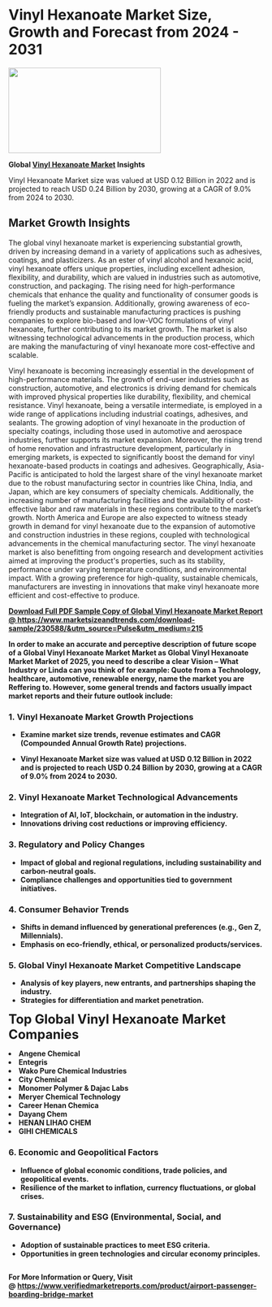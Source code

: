 <H1>Vinyl Hexanoate Market Size, Growth and Forecast from 2024 - 2031</H1><img class="aligncenter size-medium wp-image-584254" src="https://thirdeyenews.in/wp-content/uploads/2024/09/Global-Market-Research-300x168.jpeg" alt="" width="300" height="168" /><p><strong>Global&nbsp;<a href="https://www.marketsizeandtrends.com/download-sample/230588/&amp;utm_source=Pulse&amp;utm_medium=215">Vinyl Hexanoate Market</a> Insights</strong></p><p>Vinyl Hexanoate Market size was valued at USD 0.12 Billion in 2022 and is projected to reach USD 0.24 Billion by 2030, growing at a CAGR of 9.0% from 2024 to 2030.</p><p><h2>Market Growth Insights</h2> <p>The global vinyl hexanoate market is experiencing substantial growth, driven by increasing demand in a variety of applications such as adhesives, coatings, and plasticizers. As an ester of vinyl alcohol and hexanoic acid, vinyl hexanoate offers unique properties, including excellent adhesion, flexibility, and durability, which are valued in industries such as automotive, construction, and packaging. The rising need for high-performance chemicals that enhance the quality and functionality of consumer goods is fueling the market’s expansion. Additionally, growing awareness of eco-friendly products and sustainable manufacturing practices is pushing companies to explore bio-based and low-VOC formulations of vinyl hexanoate, further contributing to its market growth. The market is also witnessing technological advancements in the production process, which are making the manufacturing of vinyl hexanoate more cost-effective and scalable. <strong><a href="#"></a></strong></p> <p>Vinyl hexanoate is becoming increasingly essential in the development of high-performance materials. The growth of end-user industries such as construction, automotive, and electronics is driving demand for chemicals with improved physical properties like durability, flexibility, and chemical resistance. Vinyl hexanoate, being a versatile intermediate, is employed in a wide range of applications including industrial coatings, adhesives, and sealants. The growing adoption of vinyl hexanoate in the production of specialty coatings, including those used in automotive and aerospace industries, further supports its market expansion. Moreover, the rising trend of home renovation and infrastructure development, particularly in emerging markets, is expected to significantly boost the demand for vinyl hexanoate-based products in coatings and adhesives. Geographically, Asia-Pacific is anticipated to hold the largest share of the vinyl hexanoate market due to the robust manufacturing sector in countries like China, India, and Japan, which are key consumers of specialty chemicals. Additionally, the increasing number of manufacturing facilities and the availability of cost-effective labor and raw materials in these regions contribute to the market’s growth. North America and Europe are also expected to witness steady growth in demand for vinyl hexanoate due to the expansion of automotive and construction industries in these regions, coupled with technological advancements in the chemical manufacturing sector. The vinyl hexanoate market is also benefitting from ongoing research and development activities aimed at improving the product's properties, such as its stability, performance under varying temperature conditions, and environmental impact. With a growing preference for high-quality, sustainable chemicals, manufacturers are investing in innovations that make vinyl hexanoate more efficient and cost-effective to produce. <strong><a href="#"></p><p><span class=""><strong>Download Full PDF Sample Copy of Global Vinyl Hexanoate Market Report</strong> @ <a href="https://www.marketsizeandtrends.com/download-sample/230588/&amp;utm_source=Pulse&amp;utm_medium=215" target="_blank">https://www.marketsizeandtrends.com/download-sample/230588/&amp;utm_source=Pulse&amp;utm_medium=215</a></span></p><p>In order to make an accurate and perceptive description of future scope of a Global&nbsp;Vinyl Hexanoate Market Market as Global&nbsp;Vinyl Hexanoate Market Market of 2025, you need to describe a clear Vision &ndash; What Industry or Linda can you think of for example: Quote from a Technology, healthcare, automotive, renewable energy, name the market you are Reffering to. However, some general trends and factors usually impact market reports and their future outlook include:</p><h3>1.&nbsp;<strong>Vinyl Hexanoate Market Growth Projections</strong></h3><ul><li>Examine market size trends, revenue estimates and CAGR (Compounded Annual Growth Rate) projections.</li><li><p>Vinyl Hexanoate Market size was valued at USD 0.12 Billion in 2022 and is projected to reach USD 0.24 Billion by 2030, growing at a CAGR of 9.0% from 2024 to 2030.</p></li></ul><h3>2.&nbsp;<strong>Vinyl Hexanoate Market Technological Advancements</strong></h3><ul><li>Integration of AI, IoT, blockchain, or automation in the industry.</li><li>Innovations driving cost reductions or improving efficiency.</li></ul><h3>3.&nbsp;<strong>Regulatory and Policy Changes</strong></h3><ul><li>Impact of global and regional regulations, including sustainability and carbon-neutral goals.</li><li>Compliance challenges and opportunities tied to government initiatives.</li></ul><h3>4.&nbsp;<strong>Consumer Behavior Trends</strong></h3><ul><li>Shifts in demand influenced by generational preferences (e.g., Gen Z, Millennials).</li><li>Emphasis on eco-friendly, ethical, or personalized products/services.</li></ul><h3>5.&nbsp;<strong>Global Vinyl Hexanoate Market Competitive Landscape</strong></h3><ul><li>Analysis of key players, new entrants, and partnerships shaping the industry.</li><li>Strategies for differentiation and market penetration.</li></ul><p data-pm-slice="1 1 []"><span style="color: inherit; font-family: inherit; font-size: 25px;">Top Global Vinyl Hexanoate Market Companies</span></p><div class="" data-test-id=""><p><li>Angene Chemical</li><li> Entegris</li><li> Wako Pure Chemical Industries</li><li> City Chemical</li><li> Monomer Polymer & Dajac Labs</li><li> Meryer Chemical Technology</li><li> Career Henan Chemica</li><li> Dayang Chem</li><li> HENAN LIHAO CHEM</li><li> GIHI CHEMICALS</li></p></div><h3>6.&nbsp;<strong>Economic and Geopolitical Factors</strong></h3><ul><li>Influence of global economic conditions, trade policies, and geopolitical events.</li><li>Resilience of the market to inflation, currency fluctuations, or global crises.</li></ul><h3>7.&nbsp;<strong>Sustainability and ESG (Environmental, Social, and Governance)</strong></h3><ul><li>Adoption of sustainable practices to meet ESG criteria.</li><li>Opportunities in green technologies and circular economy principles.</li></ul><h2><strong style="font-size: 14px;">For More Information or Query, Visit @&nbsp;</strong><a style="background-color: #ffffff; font-size: 14px;" href="https://www.marketsizeandtrends.com/report/vinyl-hexanoate-market/" target="_blank">https://www.verifiedmarketreports.com/product/airport-passenger-boarding-bridge-market</a></h2>
